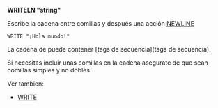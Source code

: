 **WRITELN "string"**

Escribe la cadena entre comillas y después una acción [NEWLINE](NEWLINE_ES)

`WRITE "¡Hola mundo!"`

La cadena de puede contener  [tags de secuencia](tags de secuencia). 

Si necesitas incluir unas comillas en la cadena asegurate de que sean comillas simples y no dobles.


Ver tambien:

* [WRITE](WRITE_ES)